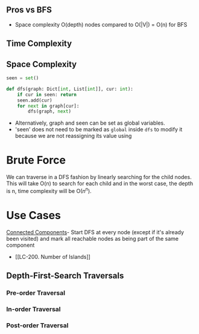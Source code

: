 ---
---

## Pros vs BFS
- Space complexity O(depth) nodes compared to O(|V|) = O(n) for BFS

## Time Complexity

## Space Complexity


```python
seen = set()

def dfs(graph: Dict[int, List[int]], cur: int):
    if cur in seen: return
    seen.add(cur)
    for next in graph[cur]:
        dfs(graph, next)
```
- Alternatively, graph and seen can be set as global variables. 
- 'seen' does not need to be marked as `global` inside `dfs` to modify it because we are not reassigning its value using 
# Brute Force
We can traverse in a DFS fashion by linearly searching for the child nodes.
This will take O(n) to search for each child and in the worst case, the depth is n, time complexity will be O($n^n$).

# Use Cases

[Connected Components](</docs/DS/Connected Components.md>)- Start DFS at every node (except if it's already been visited) and mark all reachable nodes as being part of the same component
- [[LC-200. Number of Islands]]

## Depth-First-Search Traversals

### Pre-order Traversal

### In-order Traversal

### Post-order Traversal
